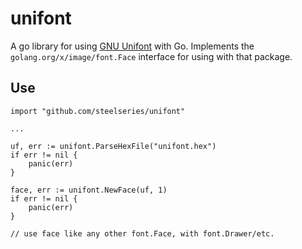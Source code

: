 # unifont

A go library for using [GNU Unifont](https://unifoundry.com/unifont/index.html) with Go. Implements
the `golang.org/x/image/font.Face` interface for using with that package.

## Use

    import "github.com/steelseries/unifont"

    ...

    uf, err := unifont.ParseHexFile("unifont.hex")
    if err != nil {
        panic(err)
    }

    face, err := unifont.NewFace(uf, 1)
    if err != nil {
        panic(err)
    }

    // use face like any other font.Face, with font.Drawer/etc.

